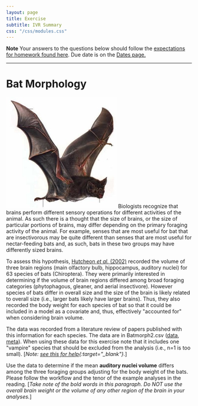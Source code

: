 ```yaml
---
layout: page
title: Exercise
subtitle: IVR Summary
css: "/css/modules.css"
---
```


<div class="alert alert-warning">
  <strong>Note</strong> Your answers to the questions below should follow the <a href="../../resources/hwformat" target="_blank">expectations for homework found here</a>. Due date is on the <a href="../../resources/Dates-Current" target="_blank">Dates page.</a>
</div>

----

# Bat Morphology
<img src="../zimgs/bat.jpg" alt="Decoration" class="img-right">
Biologists recognize that brains perform different sensory operations for different activities of the animal. As such there is a thought that the size of brains, or the size of particular portions of brains, may differ depending on the primary foraging activity of the animal. For example, senses that are most useful for bat that are insectivorous may be quite different than senses that are most useful for nectar-feeding bats and, as such, bats in these two groups may have differently sized brains.

To assess this hypothesis, [Hutcheon *et al.* (2002)](http://biology.ucr.edu/people/faculty/Garland/HutcEA02.pdf) recorded the volume of three brain regions (main olfactory bulb, hippocampus, auditory nuclei) for 63 species of bats (Chiroptera). They were primarily interested in determining if the volume of brain regions differed among broad foraging categories (phytophagous, gleaner, and aerial insectivore). However species of bats differ in overall size and the size of the brain is likely related to overall size (i.e., larger bats likely have larger brains). Thus, they also recorded the body weight for each species of bat so that it could be included in a model as a covariate and, thus, effectively "accounted for" when considering brain volume.

The data was recorded from a literature review of papers published with this information for each species. The data are in Batmorph2.csv ([data](https://raw.githubusercontent.com/droglenc/NCData/master/Batmorph2.csv), [meta](https://github.com/droglenc/NCData/blob/master/Batmorph2_meta.txt)). When using these data for this exercise note that it includes one "vampire" species that should be excluded from the analysis (i.e., n=1 is too small). [*Note: [see this for help](../resources/R_HowTo_Factor.html#change-order-of-levels){:target="_blank"}.*]

Use the data to determine if the mean **auditory nuclei volume** differs among the three foraging groups adjusting for the body weight of the bats. Please follow the workflow and the tenor of the example analyses in the reading. [*Take note of the bold words in this paragraph. Do NOT use the overall brain weight or the volume of any other region of the brain in your analyses.*]

